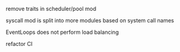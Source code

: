 remove traits in scheduler/pool mod

syscall mod is split into more modules based on system call names

EventLoops does not perform load balancing

refactor CI